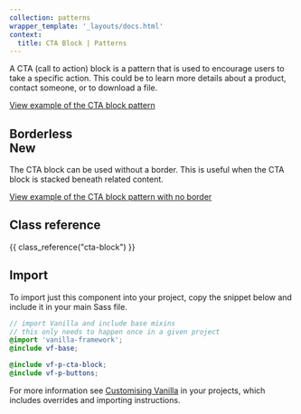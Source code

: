 ```yaml
---
collection: patterns
wrapper_template: '_layouts/docs.html'
context:
  title: CTA Block | Patterns
---
```


A CTA (call to action) block is a pattern that is used to encourage users to take a specific action. This could be to learn more details about a product, contact someone, or to download a file.

<div class="embedded-example"><a href="/docs/examples/patterns/cta-block/default" class="js-example">
View example of the CTA block pattern
</a></div>

<h2>
  Borderless
  <div class="p-status-label--positive u-vertical-align--middle">New</div>
</h2>

The CTA block can be used without a border. This is useful when the CTA block is stacked beneath related content.

<div class="embedded-example"><a href="/docs/examples/patterns/cta-block/borderless" class="js-example">
View example of the CTA block pattern with no border
</a></div>

## Class reference

{{ class_reference("cta-block") }}

## Import

To import just this component into your project, copy the snippet below and include it in your main Sass file.

```scss
// import Vanilla and include base mixins
// this only needs to happen once in a given project
@import 'vanilla-framework';
@include vf-base;

@include vf-p-cta-block;
@include vf-p-buttons;
```

For more information see [Customising Vanilla](/docs/customising-vanilla/) in your projects, which includes overrides and importing instructions.
